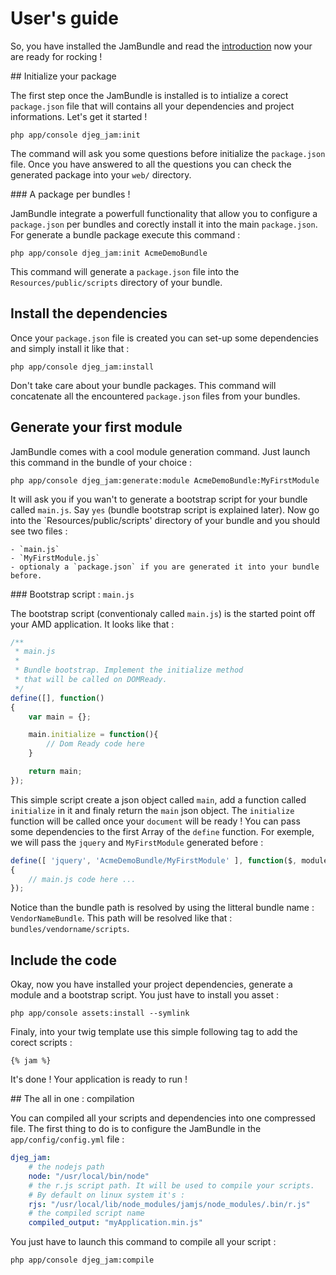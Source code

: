 User's guide
============

So, you have installed the JamBundle and read the 
[introduction](https://github.com/davidjegat/JamBundle/Resources/doc/introduction.md) now
your are ready for rocking !

## Initialize your package

The first step once the JamBundle is installed is to intialize a corect `package.json` file
that will contains all your dependencies and project informations. Let's get it started !

```
php app/console djeg_jam:init
```

The command will ask you some questions before initialize the `package.json` file. Once you have
answered to all the questions you can check the generated package into your `web/` directory.

### A package per bundles !

JamBundle integrate a powerfull functionality that allow you to configure a `package.json` per
bundles and corectly install it into the main `package.json`. For generate a bundle package execute
this command :

```
php app/console djeg_jam:init AcmeDemoBundle
```

This command will generate a `package.json` file into the `Resources/public/scripts` directory of
your bundle.

## Install the dependencies

Once your `package.json` file is created you can set-up some dependencies and simply install it like
that :

```
php app/console djeg_jam:install
```

Don't take care about your bundle packages. This command will concatenate all the 
encountered `package.json` files from your bundles.

## Generate your first module

JamBundle comes with a cool module generation command. Just launch this command in the bundle of
your choice :

```
php app/console djeg_jam:generate:module AcmeDemoBundle:MyFirstModule
```

It will ask you if you wan't to generate a bootstrap script for your bundle called `main.js`. Say 
`yes` (bundle bootstrap script is explained later). Now go into the `Resources/public/scripts'
directory of your bundle and you should see two files :

	- `main.js`
	- `MyFirstModule.js`
	- optionaly a `package.json` if you are generated it into your bundle before.

### Bootstrap script : `main.js`

The bootstrap script (conventionaly called `main.js`) is the started point off your AMD application. It
looks like that :

```javascript
/**
 * main.js
 *
 * Bundle bootstrap. Implement the initialize method
 * that will be called on DOMReady.
 */
define([], function()
{
	var main = {};

	main.initialize = function(){
		// Dom Ready code here
	}

	return main;
});
```

This simple script create a json object called `main`, add a function called 
`initialize` in it and finaly return the `main` json object. The `initialize` 
function will be called once your `document` will be ready ! You can pass
some dependencies to the first Array of the `define` function. For exemple,
we will pass the `jquery` and `MyFirstModule` generated before :

```javascript
define([ 'jquery', 'AcmeDemoBundle/MyFirstModule' ], function($, module)
{
	// main.js code here ...
});
```
Notice than the bundle path is resolved by using the litteral bundle name :
`VendorNameBundle`. This path will be resolved like that : `bundles/vendorname/scripts`.

## Include the code

Okay, now you have installed your project dependencies, generate a module and a bootstrap
script. You just have to install you asset :

```
php app/console assets:install --symlink
```

Finaly, into your twig template use this simple following tag to add the corect
scripts :

```html+jinja
{% jam %}
```

It's done ! Your application is ready to run !

## The all in one : compilation

You can compiled all your scripts and dependencies into one compressed file. The first
thing to do is to configure the JamBundle in the `app/config/config.yml` file :

```yaml
djeg_jam:
	# the nodejs path
	node: "/usr/local/bin/node" 
	# the r.js script path. It will be used to compile your scripts.
	# By default on linux system it's :
	rjs: "/usr/local/lib/node_modules/jamjs/node_modules/.bin/r.js" 
	# the compiled script name
	compiled_output: "myApplication.min.js"
```

You just have to launch this command to compile all your script :

```
php app/console djeg_jam:compile
```